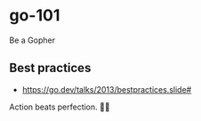 # go-101

Be a Gopher

## Best practices

- https://go.dev/talks/2013/bestpractices.slide#

<!-- INSPIRATIONAL_QUOTE_START -->
Action beats perfection.
🧑‍💻
<!-- INSPIRATIONAL_QUOTE_END -->
